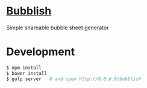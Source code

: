 # [Bubblish](http://meganemura.github.io/bubblish)

Simple shareable bubble sheet generator

# Development

```bash
$ npm install
$ bower install
$ gulp server   # and open http://0.0.0.0/bubblish
```
